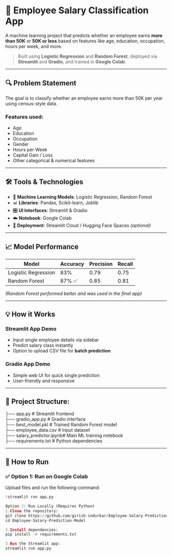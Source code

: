# 💼 Employee Salary Classification App

A machine learning project that predicts whether an employee earns **more than 50K** or **50K or less** based on features like age, education, occupation, hours per week, and more.

> Built using **Logistic Regression** and **Random Forest**, deployed via **Streamlit** and **Gradio**, and trained in **Google Colab**.

---

## 🔍 Problem Statement

The goal is to classify whether an employee earns more than 50K per year using census-style data.

### Features used:
- Age
- Education
- Occupation
- Gender
- Hours per Week
- Capital Gain / Loss
- Other categorical & numerical features

---

## 🛠️ Tools & Technologies
- 🧠 **Machine Learning Models**: Logistic Regression, Random Forest
- 📊 **Libraries**: Pandas, Scikit-learn, Joblib
- 🎛 **UI Interfaces**: Streamlit & Gradio
- ☁️ **Notebook**: Google Colab
- 🚀 **Deployment**: Streamlit Cloud / Hugging Face Spaces *(optional)*

---

## 📈 Model Performance

| Model               | Accuracy | Precision | Recall |
|--------------------|----------|-----------|--------|
| Logistic Regression| 83%      | 0.79      | 0.75   |
| Random Forest      | 87% ✅   | 0.85      | 0.81   |

*(Random Forest performed better and was used in the final app)*

---

## 💡 How it Works

### Streamlit App Demo
- Input single employee details via sidebar
- Predict salary class instantly
- Option to upload CSV file for **batch prediction**

### Gradio App Demo
- Simple web UI for quick single prediction
- User-friendly and responsive

---

## 📁 Project Structure:

├── app.py                # Streamlit frontend  
├── gradio_app.py         # Gradio interface  
├── best_model.pkl        # Trained Random Forest model  
├── employee_data.csv     # Input dataset  
├── salary_predictor.ipynb# Main ML training notebook  
├── requirements.txt      # Python dependencies  


---

## 🚀 How to Run

### ✅ Option 1: Run on Google Colab

Upload files and run the following command:

```python
!streamlit run app.py

Option 2: Run Locally (Requires Python)
1.Clone the repository:
git clone https://github.com/girish-indurkar/Employee-Salary-Prediction-Model.git
cd Employee-Salary-Prediction-Model

2.Install dependencies:
pip install -r requirements.txt

3.Run the Streamlit app:
streamlit run app.py




